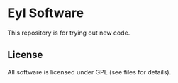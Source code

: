 # Eyl Software

This repository is for trying out new code.

## License

All software is licensed under GPL (see files for details).
